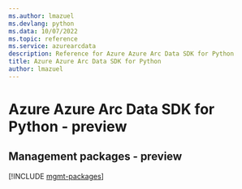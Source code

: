 ```yaml
---
ms.author: lmazuel
ms.devlang: python
ms.data: 10/07/2022
ms.topic: reference
ms.service: azurearcdata
description: Reference for Azure Azure Arc Data SDK for Python
title: Azure Azure Arc Data SDK for Python
author: lmazuel
---
```

# Azure Azure Arc Data SDK for Python - preview

## Management packages - preview
[!INCLUDE [mgmt-packages](azure-arc-data-mgmt-index.md)]